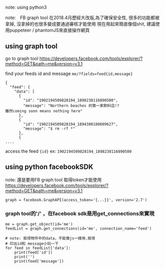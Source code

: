 note: using python3

note:　FB graph tool 在2018.4月歷經大改版,為了確保安全性, 很多的功能都被拿掉, 沒拿掉的也很多變成要通過審核才能使用
現在用起來簡直像個shit, 建議使用puppeteer / phantomJS來直接操作網頁

## using graph tool

go to graph tool 
https://developers.facebook.com/tools/explorer/?method=GET&path=me&version=v3.1

find your feeds id and message
`me/?fields=feed{id,message}`

```
{
  "feed": {
    "data": [
      {
        "id": "1902194509828194_1898238116890500",
        "message": "Northern beaches 的第一家飲料店!?
雖然coming soon means nothing here"
      },
      {
        "id": "1902194509828194_1894380180609627",
        "message": "$ rm -rf *"
      },
      {
....          
```

access the feed
`{id}`
ex: `1902194509828194_1898238116890500`

## using python facebookSDK

note: 還是要用FB graph tool 取得token才能使用
https://developers.facebook.com/tools/explorer/?method=GET&path=me&version=v3.1

```
graph = facebook.GraphAPI(access_token='{...}}', version='2.7') 
```
### graph tool的'/' ，在facebook sdk是用get_connections來實現
```
me = graph.get_object(id='me')
feedList = graph.get_connections(id='me', connection_name='feed')

# note: 取得物件中的data，不能像js一樣用.取得
# 印出id和 message小玩一下
for feed in feedList['data']:
    print(feed['id'])
    print('')
    print(feed['message'])

```
